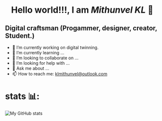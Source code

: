 <h1 style="text-align: center;"><strong>Hello world!!!, I am <em>Mithunvel KL</em> </strong>🤠</h1>

## Digital craftsman (Progammer, designer, creator, Student.)

- 🔭 I’m currently working on digital twinning.
- 🌱 I’m currently learning ...
- 👯 I’m looking to collaborate on ...
- 🤔 I’m looking for help with ...
- 💬 Ask me about ...
- 📫 How to reach me: klmithunvel@outlook.com

# stats 📊:
![My GitHub stats](https://github-readme-stats.vercel.app/api?username=KL-Mithunvel&show_icons=true&theme=codeSTACKr)